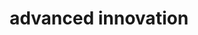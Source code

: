 ---
title : "advanced innovation"
layout: "product"
description: "Technologies is about advancement, and innovation is to come out with something original and unique, and MHR is combining this tow terms together, to make high quality and affordable helmet for all motorcycle riders."
image : "images/helmet/c1.png"


######### about ###############
about:
  enable : true
  title : "PRODUCT"
  content : "Line-up"
  image : "images/hero-image/7.png"
  name: 'Discover More'
  pre: '#'
  url: 'helmet'


########### Product ##########
product:
  enable : true
  section : "EXPLORE OUR HELMET LINE-UP"
  title: 'Helmets'
  vision_item:
  - title : "FULL FACE"
    section: 'Helmets'
    image : "images/helmet/c2.png"
    content : "A sturdy protection for your head, covers the entirehead and chin area to provide full protection, and the only moving part of the helmet is the visor."
    link : "https://shop.mhrracing.com/index.php?route=product/category&path=1&ff1=1"
    name: 'Buy Now'
    
  - title : "flip up"
    section: 'Helmets'
    image : "images/helmet/c3.png"
    content : "Sits perfectly in the middle of Open Face and Full FaceHelmet. A well preferred helmet by the commuters who also loves occasional long weekend trips."
    link : "https://shop.mhrracing.com/index.php?route=product/category&path=1&ff1=2"
    name: 'Buy Now'
    
  - title : "open face"
    section: 'Helmets'
    image : "images/helmet/c4.png"
    content : "Provides motorcyclist an enhanced airflow, a decent protection, comfort and have longer visor which adds weather protection when you need it."
    link : "https://shop.mhrracing.com/index.php?route=product/category&path=1&ff1=3"
    name: 'Buy Now'


########### funfacts ##########
funfacts:
  enable : false
  title : "AERO DYNAMIC."
  content : "The aerodynamic design of our helmets helps in dealing with turbulence which minimize noises on the road. And with multiple intake and exhaust channels to provide airflow to reduce the drag pressure for a comfortable trip."
  image : "images/hero-image/7.png"
    
########### Career ############
career:
  enable : false
  title : "DURABLE."
  content : "Any good helmet should be able to withstand wear, pressure and damage. MHR's helmet will protect you from the environment you’re riding in, whether it be inclement weather or debris and bugs hitting your visor."
  image : "images/technical/4.png"

---